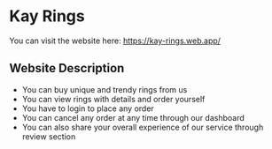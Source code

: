 # Kay Rings

You can visit the website here: https://kay-rings.web.app/

## Website Description
* You can buy unique and trendy rings from us
* You can view rings with details and order yourself 
* You have to login to place any order
* You can cancel any order at any time through our dashboard
* You can also share your overall experience of our service through review section 

